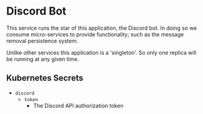 # Discord Bot

This service runs the star of this application, the Discord bot. In doing so we consume micro-services to provide functionality; such as the message removal persistence system.  

Unlike other services this application is a 'singleton'. So only one replica will be running at any given time.

## Kubernetes Secrets

* `discord`
  * `token`
    * The Discord API authorization token
